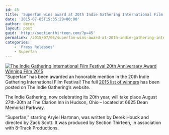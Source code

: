 ```yaml
---
id: 45
title: 'Superfan wins award at 20th Indie Gathering International Film Festival'
date: '2015-07-05T15:35:29+00:00'
author: derek
layout: post
guid: 'http://sectionthirteen.com/?p=45'
permalink: /2015/07/05/superfan-wins-award-at-20th-indie-gathering-international-film-festival/
categories:
    - 'Press Releases'
    - Superfan
---
```


[![The Indie Gathering International Film Festival 20th Anniversary Award Winning Film 2015](http://sectionthirteen.com/wp-content/uploads/2014/05/15film-300x122.png)](http://sectionthirteen.com/wp-content/uploads/2014/05/15film.png)“Superfan” has been awarded an honorable mention in the 20th Indie Gathering International Film Festival! The full [2015 list of winners](http://www.theindiegathering.com/page6.php) has been posted on The Indie Gathering’s website.

The Indie Gathering, now celebrating its 20th year, will take place August 27th-30th at The Clarion Inn in Hudson, Ohio – located at 6625 Dean Memorial Parkway.

“Superfan,” starring Aryiel Hartman, was written by Derek Houck and directed by Zack Scott. It was produced by Section Thirteen, in association with 8-Track Productions.